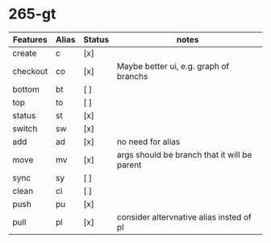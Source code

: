 # 265-gt

| Features | Alias   | Status | notes         |
|----------|---------|--------|---------------------|
| create   | c      | [x]    |                     |
| checkout | co      | [x]    | Maybe better ui, e.g. graph of branchs   |
| bottom   | bt     | [ ]    |                     |
| top      | to     | [ ]    |                     |
| status   | st      | [x]    |                     |
| switch   | sw      | [x]    |                     |
| add      | ad      | [x]    | no need for alias                    |
| move     | mv      | [x]    | args should be branch that it will be parent                     |
| sync     | sy    | [ ]    |                     |
| clean    | cl      | [ ]    |                     |
| push     | pu      | [x]    |                     |
| pull     | pl      | [x]    | consider altervnative alias insted of pl                     |

